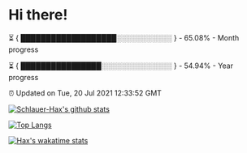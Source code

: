 # Hi there!

⏳ { ███████████████████░░░░░░░░░░░ } - 65.08% - Month progress

⏳ { ████████████████░░░░░░░░░░░░░░ } - 54.94% - Year progress

⏰ Updated on Tue, 20 Jul 2021 12:33:52 GMT


[![Schlauer-Hax's github stats](https://github-readme-stats.vercel.app/api?username=Schlauer-Hax&show_icons=true&theme=dark&count_private=true)](https://github.com/Schlauer-Hax)


[![Top Langs](https://github-readme-stats.vercel.app/api/top-langs/?username=Schlauer-Hax&layout=compact&theme=dark)](https://github.com/Schlauer-Hax?tab=repositories)


[![Hax's wakatime stats](https://github-readme-stats.vercel.app/api/wakatime?username=Hax&theme=dark)](https://wakatime.com/@Hax)

